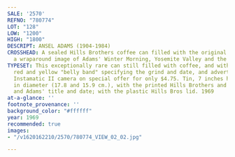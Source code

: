 ```yaml
---
SALE: '2570'
REFNO: "780774"
LOT: "128"
LOW: "1200"
HIGH: "1800"
DESCRIPT: ANSEL ADAMS (1904-1984)
CROSSHEAD: A sealed Hills Brothers coffee can filled with the original coffee, with
  a wraparound image of Adams' Winter Morning, Yosemite Valley and the original bellyband.
TYPESET: This exceptionally rare can still filled with coffee, and with the rare original
  red and yellow "belly band" specifying the grind and date, and advertising a Kodak
  Instamatic II camera on special offer for only $4.75. Tin, 7 inches high and 6¼
  in diameter (17.8 and 15.9 cm.), with the printed Hills Brothers and Adams credit,
  and Adams' title and date; with the plastic Hills Bros lid. 1969
at-a-glance: ''
footnote_provenance: ''
background_color: "#ffffff"
year: 1969
recommended: true
images:
- "/v1620162210/2570/780774_VIEW_02_02.jpg"

---
```

